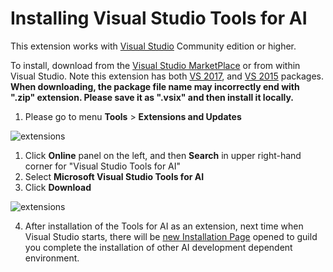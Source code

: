 # Installing Visual Studio Tools for AI

This extension works with [Visual Studio](https://docs.microsoft.com/en-us/visualstudio/) Community edition or higher. 

To install, download from the [Visual Studio MarketPlace](https://marketplace.visualstudio.com/vs) or from within Visual Studio.
Note this extension has both
[VS 2017](https://marketplace.visualstudio.com/items?itemName=ms-toolsai.vstoolsai-vs2017),
and [VS 2015](https://marketplace.visualstudio.com/items?itemName=ms-toolsai.vstoolsai-vs2015) packages.
**When downloading, the package file name may incorrectly end with ".zip" extension.
Please save it as ".vsix" and then install it locally.**

1. Please go to menu **Tools** > **Extensions and Updates** 

![extensions](media/installation/extension_menu.png)

1. Click **Online** panel on the left, and then **Search** in upper right-hand corner for "Visual Studio Tools for AI"
2. Select **Microsoft Visual Studio Tools for AI**
3. Click **Download**

![extensions](media/installation/search_extension.png)

4. After installation of the Tools for AI as an extension, next time when Visual Studio starts, there will be [new Installation Page](vs-installation-page.md) opened to guild you complete the installation of other AI development dependent environment.


